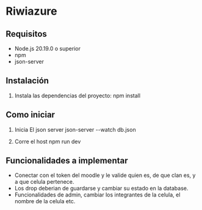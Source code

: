 # Riwiazure

## Requisitos

- Node.js 20.19.0 o superior
- npm
- json-server

## Instalación

1. Instala las dependencias del proyecto:
   npm install

## Como iniciar

1. Inicia El json server 
json-server --watch db.json

2. Corre el host
npm run dev

## Funcionalidades a implementar 

- Conectar con el token del moodle y le valide quien es, de que clan es, y a que celula pertenece.
- Los drop deberian de guardarse y cambiar su estado en la database.
- Funcionalidades de admin, cambiar los integrantes de la celula, el nombre de la celula etc.

 
